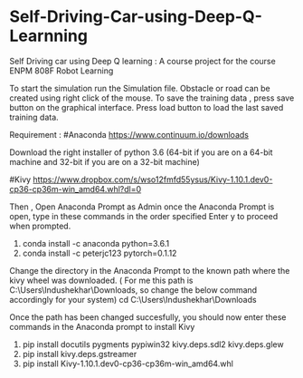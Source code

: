 # Self-Driving-Car-using-Deep-Q-Learnning
Self Driving car using Deep Q learning : A course project for the course ENPM 808F Robot Learning

To start the simulation run the Simulation file. 
Obstacle or road can be created using right click of the mouse.
To save the training data , press save button on the graphical interface.
Press load button to load the last saved training data.

Requirement :
#Anaconda 
https://www.continuum.io/downloads

Download the right installer of python 3.6 (64-bit if you are on a 64-bit machine and 32-bit if you are on a 32-bit machine)

#Kivy
https://www.dropbox.com/s/wso12fmfd55ysus/Kivy-1.10.1.dev0-cp36-cp36m-win_amd64.whl?dl=0

Then , Open Anaconda Prompt as Admin
once the Anaconda Prompt is open, type in these commands in the order specified
Enter y to proceed when prompted.

1. conda install -c anaconda python=3.6.1
2. conda install -c peterjc123 pytorch=0.1.12

 Change the directory in the Anaconda Prompt to the known path where the kivy wheel was downloaded. ( For me this path is C:\Users\Indushekhar\Downloads, so change the below command accordingly for your system)
 cd C:\Users\Indushekhar\Downloads
 
Once the path has been changed succesfully, you should now enter these commands in the Anaconda prompt to install Kivy

1. pip install docutils pygments pypiwin32 kivy.deps.sdl2 kivy.deps.glew
2. pip install kivy.deps.gstreamer
3. pip install Kivy-1.10.1.dev0-cp36-cp36m-win_amd64.whl
